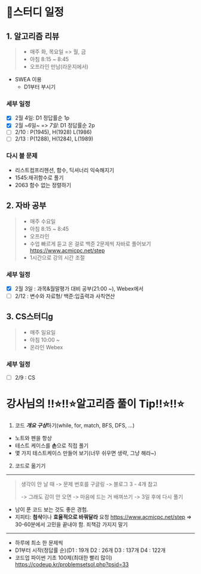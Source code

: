 # 📌스터디 일정

## 1. 알고리즘 리뷰
> - 매주 화, 목요일 => 월, 금<br> 
> - 아침 8:15 ~ 8:45<br>
> - 오프라인 만남(라운지에서)<br>
- SWEA 이용
  - D1부터 부시기
### 세부 일정
- [X] 2월 4일: D1 정답률순 1p
- [X] 2월 ~6일~ => _7일_: D1 정답률순 2p
- [ ] 2/10 : P(1945), H(1928) L(1986)
- [ ] 2/13 : P(1288), H(1284), L(1989)
### 다시 볼 문제
  + 리스트컴프리헨션, 함수, 딕셔너리 익숙해지기
  + 1545:재귀함수로 풀기
  + 2063 함수 없는 정렬하기

## 2. 자바 공부
> - 매주 수요일<br>
> - 아침 8:15 ~ 8:45<br>
> - 오프라인<br>
> - 수업 빠르게 듣고 온 걸로 백준 2문제씩 자바로 풀어보기
> https://www.acmicpc.net/step
> - 1시간으로 강의 시간 조절
### 세부 일정
- [X] 2월 3일 : 과목&월말평가 대비 공부(21:00 ~), Webex에서
- [ ] 2/12 : 변수와 자료형/ 백준:입출력과 사칙연산

## 3. CS스터디g
> - 매주 일요일<br>
> - 아침 10:00 ~ <br>
> - 온라인 Webex<br>
### 세부 일정
- [ ] 2/9 : CS

# 강사님의 ‼️⭐‼️⭐알고리즘 풀이 Tip‼️⭐‼️⭐
1. 코드 ***개요 구상***하기(while, for, match, BFS, DFS, ...)
  - 노트와 펜을 항상
  - 테스트 케이스를 **손**으로 직접 풀기
  - 몇 가지 테스트케이스 만들어 보기(너무 쉬우면 생략, 그냥 해라~)
2. 코드로 옮기기
------
> 생각이 안 날 때 -> 문제 번호를 구글링 -> 블로그 3 - 4개 참고
>
> -> 그래도 감이 안 오면 -> 마음에 드는 거 배껴쓰기 -> 3일 후에 다시 풀기
- 남이 푼 코드 보는 것도 좋은 경험.
- 지피티: **첨삭**이나 **효율적으로 바꿔달라** 요청
https://www.acmicpc.net/step
=> 30-60분에서 고민을 끝내야 함. 죄책감 가지지 말기

-------
- 하루에 최소 한 문제씩
- D1부터 시작(정답률 순)(D1 : 19개 D2 : 26개 D3 : 137개 D4 : 122개
- 코드업 파이썬 기초 100제(최대한 빨리 많이) https://codeup.kr/problemsetsol.php?psid=33
